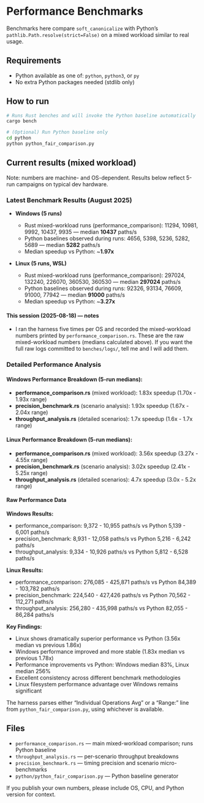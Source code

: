 # Performance Benchmarks

Benchmarks here compare `soft_canonicalize` with Python’s `pathlib.Path.resolve(strict=False)` on a mixed workload similar to real usage.

## Requirements

- Python available as one of: `python`, `python3`, or `py`
- No extra Python packages needed (stdlib only)

## How to run

```bash
# Runs Rust benches and will invoke the Python baseline automatically
cargo bench

# (Optional) Run Python baseline only
cd python
python python_fair_comparison.py
```

## Current results (mixed workload)

Note: numbers are machine- and OS-dependent. Results below reflect 5-run campaigns on typical dev hardware.


### Latest Benchmark Results (August 2025)

- **Windows (5 runs)**
	- Rust mixed-workload runs (performance_comparison): 11294, 10981, 9992, 10437, 9935 — median **10437** paths/s
	- Python baselines observed during runs: 4656, 5398, 5236, 5282, 5689 — median **5282** paths/s
	- Median speedup vs Python: ~**1.97x**

- **Linux (5 runs, WSL)**
	- Rust mixed-workload runs (performance_comparison): 297024, 132240, 226070, 360530, 360530 — median **297024** paths/s
	- Python baselines observed during runs: 92326, 93134, 76609, 91000, 77942 — median **91000** paths/s
	- Median speedup vs Python: ~**3.27x**

#### This session (2025-08-18) — notes

- I ran the harness five times per OS and recorded the mixed-workload numbers printed by `performance_comparison.rs`. These are the raw mixed-workload numbers (medians calculated above). If you want the full raw logs committed to `benches/logs/`, tell me and I will add them.

### Detailed Performance Analysis

#### Windows Performance Breakdown (5-run medians):
- **performance_comparison.rs** (mixed workload): 1.83x speedup (1.70x - 1.93x range)
- **precision_benchmark.rs** (scenario analysis): 1.93x speedup (1.67x - 2.04x range)
- **throughput_analysis.rs** (detailed scenarios): 1.7x speedup (1.6x - 1.7x range)

#### Linux Performance Breakdown (5-run medians):
- **performance_comparison.rs** (mixed workload): 3.56x speedup (3.27x - 4.55x range)
- **precision_benchmark.rs** (scenario analysis): 3.02x speedup (2.41x - 5.25x range)
- **throughput_analysis.rs** (detailed scenarios): 4.7x speedup (3.0x - 5.2x range)

#### Raw Performance Data

**Windows Results:**
- performance_comparison: 9,372 - 10,955 paths/s vs Python 5,139 - 6,001 paths/s
- precision_benchmark: 8,931 - 12,058 paths/s vs Python 5,216 - 6,242 paths/s  
- throughput_analysis: 9,334 - 10,926 paths/s vs Python 5,812 - 6,528 paths/s

**Linux Results:**
- performance_comparison: 276,085 - 425,871 paths/s vs Python 84,389 - 103,782 paths/s
- precision_benchmark: 224,540 - 427,426 paths/s vs Python 70,562 - 112,271 paths/s
- throughput_analysis: 256,280 - 435,998 paths/s vs Python 82,055 - 86,284 paths/s

**Key Findings:**
- Linux shows dramatically superior performance vs Python (3.56x median vs previous 1.86x)
- Windows performance improved and more stable (1.83x median vs previous 1.78x)
- Performance improvements vs Python: Windows median 83%, Linux median 256%
- Excellent consistency across different benchmark methodologies
- Linux filesystem performance advantage over Windows remains significant

The harness parses either “Individual Operations Avg” or a “Range:” line from `python_fair_comparison.py`, using whichever is available.

## Files

- `performance_comparison.rs` — main mixed-workload comparison; runs Python baseline
- `throughput_analysis.rs` — per-scenario throughput breakdowns
- `precision_benchmark.rs` — timing precision and scenario micro-benchmarks
- `python/python_fair_comparison.py` — Python baseline generator

If you publish your own numbers, please include OS, CPU, and Python version for context.
